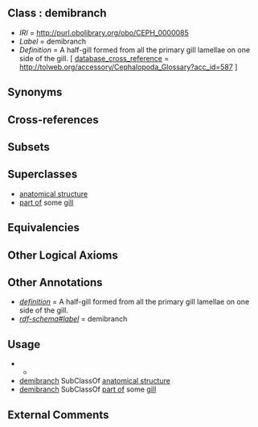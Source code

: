 
## Class : demibranch

 * *IRI* = http://purl.obolibrary.org/obo/CEPH_0000085
 * *Label* = demibranch
 * *Definition* = A half-gill formed from all the primary gill lamellae on one side of the gill. [ [database_cross_reference](../../ef/oboInOwl#hasDbXref.md) = http://tolweb.org/accessory/Cephalopoda_Glossary?acc_id=587 ]

## Synonyms


## Cross-references


## Subsets


## Superclasses

 * [anatomical structure](../../UBERON/61/UBERON_0000061.md)
 * [part of](../../BFO/50/BFO_0000050.md) some [gill](../../CEPH/22/CEPH_0000122.md)

## Equivalencies


## Other Logical Axioms


## Other Annotations

 * *[definition](../../IAO/15/IAO_0000115.md)* = A half-gill formed from all the primary gill lamellae on one side of the gill.
 * *[rdf-schema#label](../../el/rdf-schema#label.md)* = demibranch

## Usage

 * -
 * [demibranch](../../CEPH/85/CEPH_0000085.md) SubClassOf [anatomical structure](../../UBERON/61/UBERON_0000061.md)
 * [demibranch](../../CEPH/85/CEPH_0000085.md) SubClassOf [part of](../../BFO/50/BFO_0000050.md) some [gill](../../CEPH/22/CEPH_0000122.md)

## External Comments

